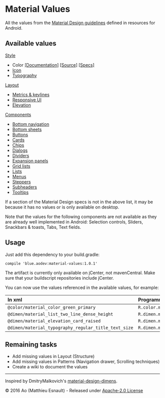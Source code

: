 Material Values
===============

All the values from the [Material Design guidelines](https://material.google.com) defined in resources for Android.


Available values
----------------

[Style](https://github.com/AoDevBlue/MaterialValues/tree/master/material-values/src/main/res-style/values)
- Color [[Documentation]](https://aodevblue.github.io/MaterialValues/style/colors/) [[Source]](https://github.com/AoDevBlue/MaterialValues/blob/master/material-values/src/main/res-style/values/colors.xml) [[Specs]](https://material.google.com/style/color.html)
- [Icon](https://github.com/AoDevBlue/MaterialValues/blob/master/material-values/src/main/res-style/values/icons.xml)
- [Typography](https://github.com/AoDevBlue/MaterialValues/blob/master/material-values/src/main/res-style/values/typography.xml)

[Layout](https://github.com/AoDevBlue/MaterialValues/tree/master/material-values/src/main/res-layout/values)
- [Metrics & keylines](https://github.com/AoDevBlue/MaterialValues/blob/master/material-values/src/main/res-layout/values/keylines.xml)
- [Responsive UI](https://github.com/AoDevBlue/MaterialValues/blob/master/material-values/src/main/res-layout/values/responsive.xml)
- [Elevation](https://github.com/AoDevBlue/MaterialValues/blob/master/material-values/src/main/res-layout/values/elevation.xml)

[Components](https://github.com/AoDevBlue/MaterialValues/tree/master/material-values/src/main/res-component/values)
- [Bottom navigation](https://github.com/AoDevBlue/MaterialValues/blob/master/material-values/src/main/res-component/values/bottom_navigation.xml)
- [Bottom sheets](https://github.com/AoDevBlue/MaterialValues/blob/master/material-values/src/main/res-component/values/bottom_sheet.xml)
- [Buttons](https://github.com/AoDevBlue/MaterialValues/blob/master/material-values/src/main/res-component/values/button.xml)
- [Cards](https://github.com/AoDevBlue/MaterialValues/blob/master/material-values/src/main/res-component/values/card.xml)
- [Chips](https://github.com/AoDevBlue/MaterialValues/blob/master/material-values/src/main/res-component/values/dialog.xml)
- [Dialogs](https://github.com/AoDevBlue/MaterialValues/blob/master/material-values/src/main/res-component/values/dialog.xml)
- [Dividers](https://github.com/AoDevBlue/MaterialValues/blob/master/material-values/src/main/res-component/values/divider.xml)
- [Expansion panels](https://github.com/AoDevBlue/MaterialValues/blob/master/material-values/src/main/res-component/values/expansion_panel.xml)
- [Grid lists](https://github.com/AoDevBlue/MaterialValues/blob/master/material-values/src/main/res-component/values/grid_list.xml)
- [Lists](https://github.com/AoDevBlue/MaterialValues/blob/master/material-values/src/main/res-component/values/list.xml)
- [Menus](https://github.com/AoDevBlue/MaterialValues/blob/master/material-values/src/main/res-component/values/menu.xml)
- [Steppers](https://github.com/AoDevBlue/MaterialValues/blob/master/material-values/src/main/res-component/values/stepper.xml)
- [Subheaders](https://github.com/AoDevBlue/MaterialValues/blob/master/material-values/src/main/res-component/values/subheader.xml)
- [Tooltips](https://github.com/AoDevBlue/MaterialValues/blob/master/material-values/src/main/res-component/values/tooltip.xml)


If a section of the Material Design specs is not in the above list, it may be because it has no values or is only available on desktop.

Note that the values for the following components are not available as they are already well implemented in Android: Selection controls, Sliders, Snackbars & toasts, Tabs, Text fields.


Usage
-----

Just add this dependency to your build.gradle:
```
compile 'blue.aodev:material-values:1.0.1'
```

The artifact is currently only available on jCenter, not mavenCentral.
Make sure that your buildscript repositories include jCenter.


You can now use the values referenced in the available values, for example:

| In xml | Programmatically (`blue.aodev.materialvalues.R`) |
| :--- | :--- |
| `@color/material_color_green_primary`                | `R.color.material_color_green_primary`
| `@dimen/material_list_two_line_dense_height`         | `R.dimen.material_list_two_line_dense_height`
| `@dimen/material_elevation_card_raised`              | `R.dimen.material_elevation_card_raised`
| `@dimen/material_typography_regular_title_text_size` | `R.dimen.material_typography_regular_title_text_size`


Remaining tasks
---------------

- Add missing values in Layout (Structure)
- Add missing values in Patterns (Navigation drawer, Scrolling techniques)
- Create a wiki to document the values


-----

Inspired by DmitryMalkovich's [material-design-dimens](https://github.com/DmitryMalkovich/material-design-dimens).

© 2016 Ao (Matthieu Esnault) - Released under [Apache-2.0 License](https://raw.githubusercontent.com/AoDevBlue/MaterialValues/master/LICENSE)

